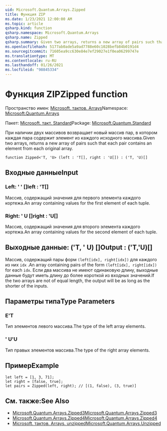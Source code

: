 ```yaml
---
uid: Microsoft.Quantum.Arrays.Zipped
title: Функция ZIP
ms.date: 1/23/2021 12:00:00 AM
ms.topic: article
qsharp.kind: function
qsharp.namespace: Microsoft.Quantum.Arrays
qsharp.name: Zipped
qsharp.summary: Given two arrays, returns a new array of pairs such that each pair contains an element from each original array.
ms.openlocfilehash: 5177ab0ade5a9ad7788e60c1028befb84b0191d4
ms.sourcegitcommit: 71605ea9cc630e84e7ef29027e1f0ea06299747e
ms.translationtype: MT
ms.contentlocale: ru-RU
ms.lasthandoff: 01/26/2021
ms.locfileid: "98845334"
---
```

# <a name="zipped-function"></a><span data-ttu-id="52465-102">Функция ZIP</span><span class="sxs-lookup"><span data-stu-id="52465-102">Zipped function</span></span>

<span data-ttu-id="52465-103">Пространство имен: [Microsoft. тактов. Arrays](xref:Microsoft.Quantum.Arrays)</span><span class="sxs-lookup"><span data-stu-id="52465-103">Namespace: [Microsoft.Quantum.Arrays](xref:Microsoft.Quantum.Arrays)</span></span>

<span data-ttu-id="52465-104">Пакет: [Microsoft. такт. Standard](https://nuget.org/packages/Microsoft.Quantum.Standard)</span><span class="sxs-lookup"><span data-stu-id="52465-104">Package: [Microsoft.Quantum.Standard](https://nuget.org/packages/Microsoft.Quantum.Standard)</span></span>


<span data-ttu-id="52465-105">При наличии двух массивов возвращает новый массив пар, в котором каждая пара содержит элемент из каждого исходного массива.</span><span class="sxs-lookup"><span data-stu-id="52465-105">Given two arrays, returns a new array of pairs such that each pair contains an element from each original array.</span></span>

```qsharp
function Zipped<'T, 'U> (left : 'T[], right : 'U[]) : ('T, 'U)[]
```


## <a name="input"></a><span data-ttu-id="52465-106">Входные данные</span><span class="sxs-lookup"><span data-stu-id="52465-106">Input</span></span>

### <a name="left--t"></a><span data-ttu-id="52465-107">Left: ' ' []</span><span class="sxs-lookup"><span data-stu-id="52465-107">left : 'T[]</span></span>

<span data-ttu-id="52465-108">Массив, содержащий значения для первого элемента каждого кортежа.</span><span class="sxs-lookup"><span data-stu-id="52465-108">An array containing values for the first element of each tuple.</span></span>


### <a name="right--u"></a><span data-ttu-id="52465-109">Right: ' U []</span><span class="sxs-lookup"><span data-stu-id="52465-109">right : 'U[]</span></span>

<span data-ttu-id="52465-110">Массив, содержащий значения для второго элемента каждого кортежа.</span><span class="sxs-lookup"><span data-stu-id="52465-110">An array containing values for the second element of each tuple.</span></span>



## <a name="output--tu"></a><span data-ttu-id="52465-111">Выходные данные: ('T, ' U) []</span><span class="sxs-lookup"><span data-stu-id="52465-111">Output : ('T,'U)[]</span></span>

<span data-ttu-id="52465-112">Массив, содержащий пары форм `(left[idx], right[idx])` для каждого из них `idx` .</span><span class="sxs-lookup"><span data-stu-id="52465-112">An array containing pairs of the form `(left[idx], right[idx])` for each `idx`.</span></span> <span data-ttu-id="52465-113">Если два массива не имеют одинаковую длину, выходные данные будут иметь длину до более короткой из входных значений.</span><span class="sxs-lookup"><span data-stu-id="52465-113">If the two arrays are not of equal length, the output will be as long as the shorter of the inputs.</span></span>

## <a name="type-parameters"></a><span data-ttu-id="52465-114">Параметры типа</span><span class="sxs-lookup"><span data-stu-id="52465-114">Type Parameters</span></span>

### <a name="t"></a><span data-ttu-id="52465-115">Е</span><span class="sxs-lookup"><span data-stu-id="52465-115">'T</span></span>

<span data-ttu-id="52465-116">Тип элементов левого массива.</span><span class="sxs-lookup"><span data-stu-id="52465-116">The type of the left array elements.</span></span>
### <a name="u"></a><span data-ttu-id="52465-117">' U</span><span class="sxs-lookup"><span data-stu-id="52465-117">'U</span></span>

<span data-ttu-id="52465-118">Тип правых элементов массива.</span><span class="sxs-lookup"><span data-stu-id="52465-118">The type of the right array elements.</span></span>

## <a name="example"></a><span data-ttu-id="52465-119">Пример</span><span class="sxs-lookup"><span data-stu-id="52465-119">Example</span></span>

```qsharp
let left = [1, 3, 71];
let right = [false, true];
let pairs = Zipped(left, right); // [(1, false), (3, true)]
```

## <a name="see-also"></a><span data-ttu-id="52465-120">См. также:</span><span class="sxs-lookup"><span data-stu-id="52465-120">See Also</span></span>

- [<span data-ttu-id="52465-121">Microsoft.Quantum.Arrays.Zipped3</span><span class="sxs-lookup"><span data-stu-id="52465-121">Microsoft.Quantum.Arrays.Zipped3</span></span>](xref:Microsoft.Quantum.Arrays.Zipped3)
- [<span data-ttu-id="52465-122">Microsoft.Quantum.Arrays.Zipped4</span><span class="sxs-lookup"><span data-stu-id="52465-122">Microsoft.Quantum.Arrays.Zipped4</span></span>](xref:Microsoft.Quantum.Arrays.Zipped4)
- [<span data-ttu-id="52465-123">Microsoft. тактов. Arrays. unzipped</span><span class="sxs-lookup"><span data-stu-id="52465-123">Microsoft.Quantum.Arrays.Unzipped</span></span>](xref:Microsoft.Quantum.Arrays.Unzipped)